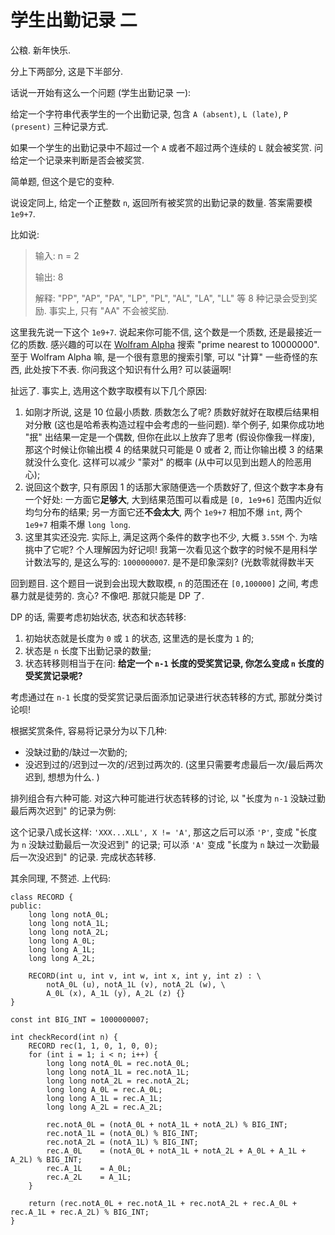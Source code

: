 # 学生出勤记录 二

公粮. 新年快乐. 

分上下两部分, 这是下半部分. 

话说一开始有这么一个问题 (学生出勤记录 一): 

给定一个字符串代表学生的一个出勤记录, 包含 `A (absent)`, `L (late)`, `P (present)` 三种记录方式. 

如果一个学生的出勤记录中不超过一个 `A` 或者不超过两个连续的 `L` 就会被奖赏. 问给定一个记录来判断是否会被奖赏. 

简单题, 但这个是它的变种. 

说设定同上, 给定一个正整数 `n`, 返回所有被奖赏的出勤记录的数量. 答案需要模 `1e9+7`. 

比如说: 

> 输入: n = 2
>
> 输出: 8
>
> 解释: "PP", "AP", "PA", "LP", "PL", "AL", "LA", "LL" 等 8 种记录会受到奖励. 事实上, 只有 "AA" 不会被奖励. 

这里我先说一下这个 `1e9+7`. 说起来你可能不信, 这个数是一个质数, 还是最接近一亿的质数. 感兴趣的可以在 [Wolfram Alpha](wolframalpha.com) 搜索 "prime nearest to 10000000". 至于 Wolfram Alpha 嘛, 是一个很有意思的搜索引擎, 可以 "计算" 一些奇怪的东西, 此处按下不表. 你问我这个知识有什么用? 可以装逼啊! 

扯远了. 事实上, 选用这个数字取模有以下几个原因: 

1. 如刚才所说, 这是 10 位最小质数. 质数怎么了呢? 质数好就好在取模后结果相对分散 (这也是哈希表构造过程中会考虑的一些问题). 举个例子, 如果你成功地 "抿" 出结果一定是一个偶数, 但你在此以上放弃了思考 (假设你像我一样废), 那这个时候让你输出模 4 的结果就只可能是 0 或者 2, 而让你输出模 3 的结果就没什么变化. 这样可以减少 "蒙对" 的概率 (从中可以见到出题人的险恶用心); 
2. 说回这个数字, 只有原因 1 的话那大家随便选一个质数好了, 但这个数字本身有一个好处: 一方面它**足够大**, 大到结果范围可以看成是 `[0, 1e9+6]` 范围内近似均匀分布的结果; 另一方面它还**不会太大**, 两个 `1e9+7` 相加不爆 `int`, 两个 `1e9+7` 相乘不爆 `long long`. 
3. 这里其实还没完. 实际上, 满足这两个条件的数字也不少, 大概 `3.55M` 个. 为啥挑中了它呢? 个人理解因为好记呗! 我第一次看见这个数字的时候不是用科学计数法写的, 是这么写的: `1000000007`. 是不是印象深刻? (光数零就得数半天

回到题目. 这个题目一说到会出现大数取模, `n` 的范围还在 `[0,100000]` 之间, 考虑暴力就是徒劳的. 贪心? 不像吧. 那就只能是 DP 了. 

DP 的话, 需要考虑初始状态, 状态和状态转移: 
1. 初始状态就是长度为 `0` 或 `1` 的状态, 这里选的是长度为 `1` 的;
2. 状态是 `n` 长度下出勤记录的数量; 
3. 状态转移则相当于在问: **给定一个 `n-1` 长度的受奖赏记录, 你怎么变成 `n` 长度的受奖赏记录呢?**

考虑通过在 `n-1` 长度的受奖赏记录后面添加记录进行状态转移的方式, 那就分类讨论呗! 

根据奖赏条件, 容易将记录分为以下几种: 
- 没缺过勤的/缺过一次勤的; 
- 没迟到过的/迟到过一次的/迟到过两次的. (这里只需要考虑最后一次/最后两次迟到, 想想为什么. )

排列组合有六种可能. 对这六种可能进行状态转移的讨论, 以 "长度为 `n-1` 没缺过勤最后两次迟到" 的记录为例: 

这个记录八成长这样: `'XXX...XLL', X != 'A'`, 那这之后可以添 `'P'`, 变成 "长度为 `n` 没缺过勤最后一次没迟到" 的记录; 可以添 `'A'` 变成 "长度为 `n` 缺过一次勤最后一次没迟到" 的记录. 完成状态转移. 

其余同理, 不赘述. 上代码: 

```
class RECORD {
public:
    long long notA_0L;
    long long notA_1L;
    long long notA_2L;
    long long A_0L;
    long long A_1L;
    long long A_2L;

    RECORD(int u, int v, int w, int x, int y, int z) : \
        notA_0L (u), notA_1L (v), notA_2L (w), \
        A_0L (x), A_1L (y), A_2L (z) {}
}

const int BIG_INT = 1000000007;

int checkRecord(int n) {
    RECORD rec(1, 1, 0, 1, 0, 0);
    for (int i = 1; i < n; i++) {
        long long notA_0L = rec.notA_0L;
        long long notA_1L = rec.notA_1L;
        long long notA_2L = rec.notA_2L;
        long long A_0L = rec.A_0L;
        long long A_1L = rec.A_1L;
        long long A_2L = rec.A_2L;

        rec.notA_0L = (notA_0L + notA_1L + notA_2L) % BIG_INT;
        rec.notA_1L = (notA_0L) % BIG_INT;
        rec.notA_2L = (notA_1L) % BIG_INT;
        rec.A_0L    = (notA_0L + notA_1L + notA_2L + A_0L + A_1L + A_2L) % BIG_INT;
        rec.A_1L    = A_0L;
        rec.A_2L    = A_1L;
    }

    return (rec.notA_0L + rec.notA_1L + rec.notA_2L + rec.A_0L + rec.A_1L + rec.A_2L) % BIG_INT;
}
```
